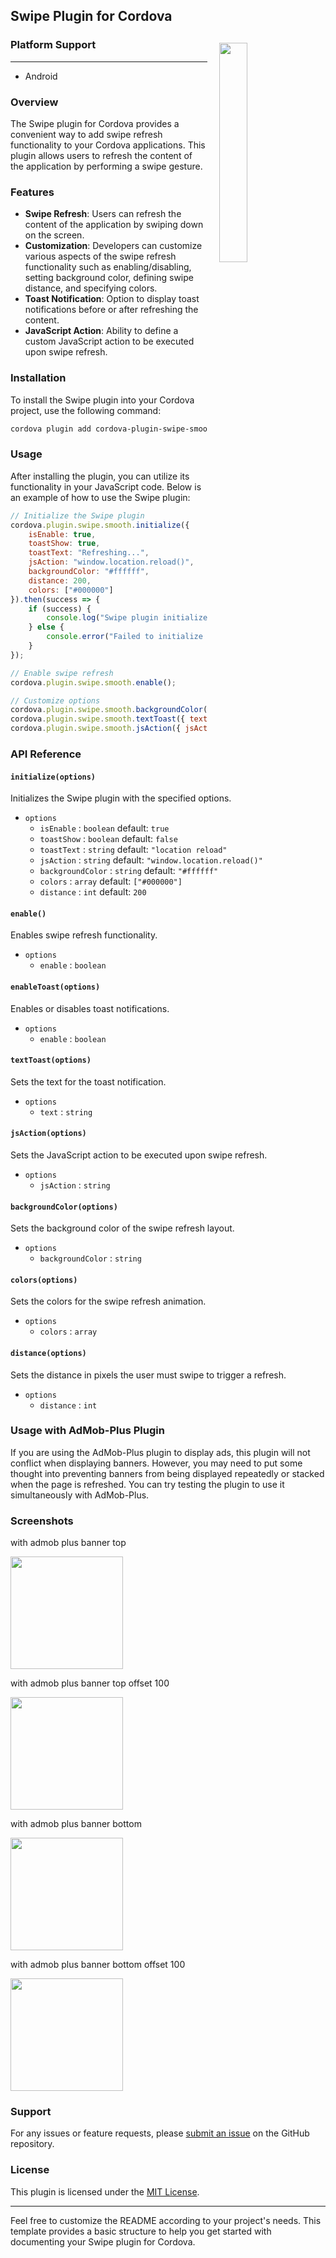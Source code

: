 ## Swipe Plugin for Cordova

<img src="./images/1.gif"  width="30%" align="right" hspace="19" vspace="12" />

### Platform Support
-------------------------------------------------------
- Android

### Overview

The Swipe plugin for Cordova provides a convenient way to add swipe refresh functionality to your Cordova applications. This plugin allows users to refresh the content of the application by performing a swipe gesture.

### Features

- **Swipe Refresh**: Users can refresh the content of the application by swiping down on the screen.
- **Customization**: Developers can customize various aspects of the swipe refresh functionality such as enabling/disabling, setting background color, defining swipe distance, and specifying colors.
- **Toast Notification**: Option to display toast notifications before or after refreshing the content.
- **JavaScript Action**: Ability to define a custom JavaScript action to be executed upon swipe refresh.


### Installation

To install the Swipe plugin into your Cordova project, use the following command:

```bash
cordova plugin add cordova-plugin-swipe-smooth
```

### Usage

After installing the plugin, you can utilize its functionality in your JavaScript code. Below is an example of how to use the Swipe plugin:

```javascript
// Initialize the Swipe plugin
cordova.plugin.swipe.smooth.initialize({
    isEnable: true,
    toastShow: true,
    toastText: "Refreshing...",
    jsAction: "window.location.reload()",
    backgroundColor: "#ffffff",
    distance: 200,
    colors: ["#000000"]
}).then(success => {
    if (success) {
        console.log("Swipe plugin initialized successfully");
    } else {
        console.error("Failed to initialize Swipe plugin");
    }
});

// Enable swipe refresh
cordova.plugin.swipe.smooth.enable();

// Customize options
cordova.plugin.swipe.smooth.backgroundColor({ backgroundColor: "#f0f0f0" });
cordova.plugin.swipe.smooth.textToast({ text: "Pull down to refresh" });
cordova.plugin.swipe.smooth.jsAction({ jsAction: "customRefreshFunction()" });
```

### API Reference

#### `initialize(options)`

Initializes the Swipe plugin with the specified options.

- `options`
    - `isEnable` : `boolean` default: `true`
    - `toastShow` : `boolean` default: `false`
    - `toastText` : `string` default: `"location reload"`
    - `jsAction` : `string` default: `"window.location.reload()"`
    - `backgroundColor` : `string` default: `"#ffffff"`
    - `colors` : `array` default: `["#000000"]`
    - `distance` : `int` default: `200`


#### `enable()`

Enables swipe refresh functionality.

- `options`
    - `enable` : `boolean`

#### `enableToast(options)`

Enables or disables toast notifications.

- `options`
    - `enable` : `boolean`

#### `textToast(options)`

Sets the text for the toast notification.

- `options`
    - `text` : `string`

#### `jsAction(options)`

Sets the JavaScript action to be executed upon swipe refresh.

- `options`
    - `jsAction` : `string`

#### `backgroundColor(options)`

Sets the background color of the swipe refresh layout.

- `options`
    - `backgroundColor` : `string`

#### `colors(options)`

Sets the colors for the swipe refresh animation.

- `options`
    - `colors` : `array`

#### `distance(options)`

Sets the distance in pixels the user must swipe to trigger a refresh.

- `options`
    - `distance` : `int`


### Usage with AdMob-Plus Plugin

If you are using the AdMob-Plus plugin to display ads, this plugin will not conflict when displaying banners. However, you may need to put some thought into preventing banners from being displayed repeatedly or stacked when the page is refreshed. You can try testing the plugin to use it simultaneously with AdMob-Plus.

### Screenshots

with admob plus banner top

<img src="./images/2.gif" width="180px"/>

with admob plus banner top offset 100

<img src="./images/3.gif" width="180px"/>

with admob plus banner bottom

<img src="./images/4.gif" width="180px"/>

with admob plus banner bottom offset 100

<img src="./images/5.gif" width="180px"/>



### Support

For any issues or feature requests, please [submit an issue](<issue-tracker-url>) on the GitHub repository.

### License

This plugin is licensed under the [MIT License](<license-url>).

---

Feel free to customize the README according to your project's needs. This template provides a basic structure to help you get started with documenting your Swipe plugin for Cordova.
